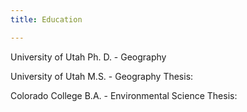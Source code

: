 ```yaml
--- 
title: Education

---
```


University of Utah
Ph. D. - Geography

University of Utah
M.S. - Geography
Thesis:

Colorado College
B.A. - Environmental Science
Thesis: 
